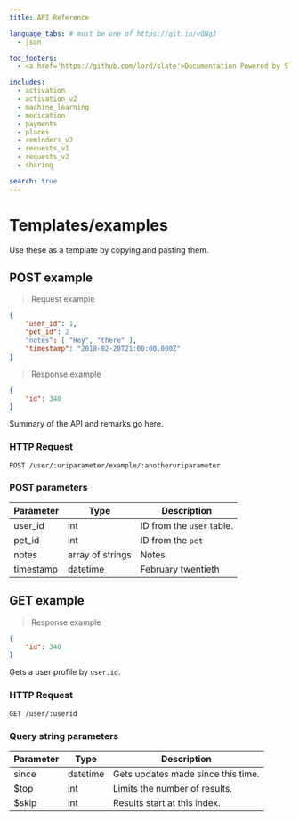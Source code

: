 ```yaml
---
title: API Reference

language_tabs: # must be one of https://git.io/vQNgJ
  - json

toc_footers:
  - <a href='https://github.com/lord/slate'>Documentation Powered by Slate</a>

includes:
  - activation
  - activation_v2
  - machine_learning
  - medication
  - payments
  - places
  - reminders_v2
  - requests_v1
  - requests_v2
  - sharing

search: true
---
```

# Templates/examples
Use these as a template by copying and pasting them.

## POST example
> Request example

```json
{
	"user_id": 1,
	"pet_id": 2
	"notes": [ "Hey", "there" ],
	"timestamp": "2018-02-20T21:00:00.000Z"
}
```

> Response example

```json
{
    "id": 340
}
```

Summary of the API and remarks go here.

### HTTP Request
`POST /user/:uriparameter/example/:anotheruriparameter`

### POST parameters
Parameter | Type | Description
--------- | ---- | -----------
user_id | int | ID from the `user` table.
pet_id | int| ID from the `pet`
notes | array of strings | Notes
timestamp | datetime | February twentieth

## GET example

> Response example

```json
{
    "id": 340
}
```

Gets a user profile by `user.id`.

### HTTP Request
`GET /user/:userid`

### Query string parameters
Parameter | Type | Description
--------- | ---- | -----------
since | datetime | Gets updates made since this time.
$top | int | Limits the number of results.
$skip | int | Results start at this index.
